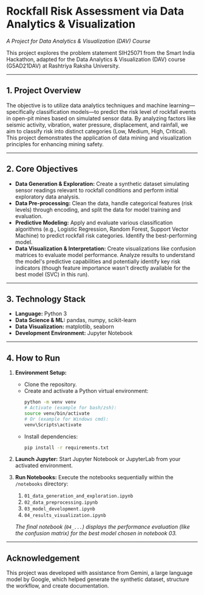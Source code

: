 # Rockfall Risk Assessment via Data Analytics & Visualization

_A Project for Data Analytics & Visualization (DAV) Course_

This project explores the problem statement SIH25071 from the Smart India Hackathon, adapted for the Data Analytics & Visualization (DAV) course (G5AD21DAV) at Rashtriya Raksha University.

---

## 1. Project Overview

The objective is to utilize data analytics techniques and machine learning—specifically classification models—to predict the risk level of rockfall events in open-pit mines based on simulated sensor data. By analyzing factors like seismic activity, vibration, water pressure, displacement, and rainfall, we aim to classify risk into distinct categories (Low, Medium, High, Critical). This project demonstrates the application of data mining and visualization principles for enhancing mining safety.

---

## 2. Core Objectives

-   **Data Generation & Exploration:** Create a synthetic dataset simulating sensor readings relevant to rockfall conditions and perform initial exploratory data analysis.
-   **Data Pre-processing:** Clean the data, handle categorical features (risk levels) through encoding, and split the data for model training and evaluation.
-   **Predictive Modeling:** Apply and evaluate various classification algorithms (e.g., Logistic Regression, Random Forest, Support Vector Machine) to predict rockfall risk categories. Identify the best-performing model.
-   **Data Visualization & Interpretation:** Create visualizations like confusion matrices to evaluate model performance. Analyze results to understand the model's predictive capabilities and potentially identify key risk indicators (though feature importance wasn't directly available for the best model (SVC) in this run).

---

## 3. Technology Stack

-   **Language:** Python 3
-   **Data Science & ML:** pandas, numpy, scikit-learn
-   **Data Visualization:** matplotlib, seaborn
-   **Development Environment:** Jupyter Notebook

---

## 4. How to Run

1.  **Environment Setup:**
    * Clone the repository.
    * Create and activate a Python virtual environment:
        ```sh
        python -m venv venv
        # Activate (example for bash/zsh):
        source venv/bin/activate
        # Or (example for Windows cmd):
        venv\Scripts\activate
        ```
    * Install dependencies:
        ```sh
        pip install -r requirements.txt
        ```
2.  **Launch Jupyter:** Start Jupyter Notebook or JupyterLab from your activated environment.
3.  **Run Notebooks:** Execute the notebooks sequentially within the `/notebooks` directory:
    1.  `01_data_generation_and_exploration.ipynb`
    2.  `02_data_preprocessing.ipynb`
    3.  `03_model_development.ipynb`
    4.  `04_results_visualization.ipynb`

    *The final notebook (`04_...`) displays the performance evaluation (like the confusion matrix) for the best model chosen in notebook 03.*

---

## Acknowledgement

This project was developed with assistance from Gemini, a large language model by Google, which helped generate the synthetic dataset, structure the workflow, and create documentation.
